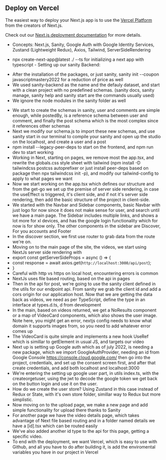 ## Deploy on Vercel

The easiest way to deploy your Next.js app is to use the [Vercel Platform](https://vercel.com/new?utm_medium=default-template&filter=next.js&utm_source=create-next-app&utm_campaign=create-next-app-readme) from the creators of Next.js.

Check out our [Next.js deployment documentation](https://nextjs.org/docs/deployment) for more details.

- Concepts: Next.js, Sanity, Google Auth with Google Identity Services, Zustand (Lightweight Redux), Axios, Tailwind, ServerSideRendering

- npx create-next-app@latest ./ --ts for initializing a next app with typescript - Setting up our sanity Backend: 
* After the installation of the packages, or just sanity, sanity init --coupon javascriptmastery2022 for a reduction of price as well
* We used sanity-backend as the name and the defauly dataset, and start with a clean project with no predefined schemas. (sanity docs, sanity manage, sanity help and sanity start are the commands usually used)
* We ignore the node modules in the sanity folder as well
- We start to create the schemas in sanity, user and comments are simple enough, while postedBy, is a reference schema between user and comment, and finally the post schema which is the most complex since it references other schemas
- Next we modify our schema.js to import these new schemas, and use sanity start in our terminal to compile your sanity and open up the studio on the localhost, and create a user and a post
- npm install --legacy-peer-deps to start on the frontend, and npm run dev to start working
- Working in Next, starting on pages, we remove most the app.tsx, and rewrite the globals.css style sheet with tailwind (npm install -D tailwindcss postcss autoprefixer or just install peer-deps based on package then npx tailwindcss init -p), and modify our tailwind-config to apply to what pages we want
- Now we start working on the app.tsx which defines our structure and from the get-go we set up the premise of server side rendering, in case the useEffect is triggered, it's client side, and if not it's server side rendering, then add the basic structure of the project in client-side.
- We started with the Navbar and Sidebar components, basic Navbar with just logo for now since it does not make sense for user, and search until we have a main page. The Sidebar includes multiple links, and shows a lot more for xl devices, and has the google login functionality which for now is for show only. The other components in the sidebar are Discover, For you accounts and Footer
- In the discover section, we first use router to grab data from the route we're on.
- Moving on to the main page of the site, the videos, we start using NextJs server side rendering with
- export const getServerSideProps = async () => {
-  const response = await axios.get(`http://localhost:3000/api/post`);
- }
- Careful with http vs https on local host,  encountering errors is common
- NextJs uses file based routing, based on the api in pages
- Then in the api for post, we're going to use the sanity client defined in the utils for our endpoint api. From sanity we grab the client id and add a cors origin for our application host. Now that we are getting the data back as videos, we need as per TypeScript, define the type in an interface at types.d.ts, d from development
- In the main, based on videos returned, we get a NoResults component or a map of VideoCard components, which also shows the user image. Note here, you might get an error, nextjs config needs to know what domain it supports images from, so you need to add whatever error comes up
- The VideoCard is quite simple and implements a new hook UseRef which is simillar to getElement in usual JS, and targets our video
- Next up is setting up Google auth which as of july 2022, is needing a new package, which we import GoogleAuthProvider, needing an id from Google Console  https://console.cloud.google.com/ then go into the project, credentials, and set up the consent screen first, and after that create credentials, and add both localhost and localhost:3000
- We're entering the setting up google user part, in utils index.ts, with the createorgetuser, using the jwt to decode the google token we get back on the button login and use it on the user.
- How do we create the user store? Using Zustand in this case instead of Redux or State, with it's own store folder, simillar way to Redux but more simplistic.
- Now moving on to the upload page, we make a new page and add simple functionality for upload there thanks to Sanity
- For another page we have the video details page, which takes advantage of Next file based routing and in a folder named details we have a [id].tsx which can be routed easily
- We've also added another id type to the api for this page, getting a specific video.
- To end with the deployment, we want Vercel, which is easy to use with Github, and all you have to do after building it, is add the enviromental variables you have in our project in Vercel
